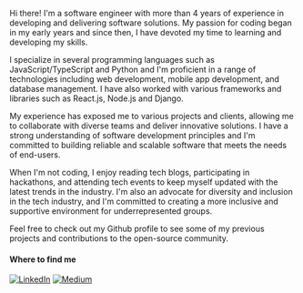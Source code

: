 Hi there! I'm a software engineer with more than 4 years of experience in developing and delivering software solutions. My passion for coding began in my early years and since then, I have devoted my time to learning and developing my skills.

I specialize in several programming languages such as JavaScript/TypeScript and Python and I'm proficient in a range of technologies including web development, mobile app development, and database management. I have also worked with various frameworks and libraries such as React.js, Node.js and Django.

My experience has exposed me to various projects and clients, allowing me to collaborate with diverse teams and deliver innovative solutions. I have a strong understanding of software development principles and I'm committed to building reliable and scalable software that meets the needs of end-users.

When I'm not coding, I enjoy reading tech blogs, participating in hackathons, and attending tech events to keep myself updated with the latest trends in the industry. I'm also an advocate for diversity and inclusion in the tech industry, and I'm committed to creating a more inclusive and supportive environment for underrepresented groups.

Feel free to check out my Github profile to see some of my previous projects and contributions to the open-source community.
  
<h4>Where to find me</h4>
<p><a href="https://www.linkedin.com/in/raymondoluochke" target="_blank"><img alt="LinkedIn" src="https://img.shields.io/badge/linkedin-%230077B5.svg?&style=for-the-badge&logo=linkedin&logoColor=white" /></a> <a href="https://medium.com/@iamraymondke" target="_blank"><img alt="Medium" src="https://img.shields.io/badge/medium-%2312100E.svg?&style=for-the-badge&logo=medium&logoColor=white" /></a>
</p>
